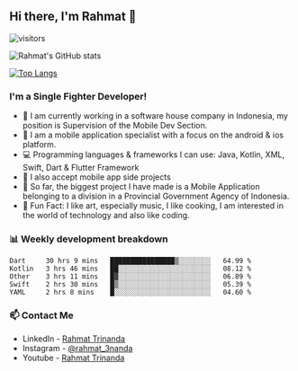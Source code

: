 ## Hi there, I'm Rahmat 👋
![visitors](https://visitor-badge.glitch.me/badge?page_id=https://github.com/rahmat3nanda/)

![Rahmat's GitHub stats](https://github-readme-stats.vercel.app/api?username=rahmat3nanda&count_private=true&show_icons=true&theme=radical)

[![Top Langs](https://github-readme-stats.vercel.app/api/top-langs/?username=rahmat3nanda&show_icons=true&theme=radical&layout=compact)](https://github.com/rahmat3nanda/github-readme-stats)

### I'm a Single Fighter Developer!
- :office: I am currently working in a software house company in Indonesia, my position is Supervision of the Mobile Dev Section.
- :iphone: I am a mobile application specialist with a focus on the android & ios platform.
- :computer: Programming languages & frameworks I can use: Java, Kotlin, XML, Swift, Dart & Flutter Framework
- :handshake: I also accept mobile app side projects
- :police_car: So far, the biggest project I have made is a Mobile Application belonging to a division in a Provincial Government Agency of Indonesia.
- :notebook: Fun Fact: I like art, especially music, I like cooking, I am interested in the world of technology and also like coding.

### 📊 Weekly development breakdown

<!--START_SECTION:waka-->
```text
Dart     30 hrs 9 mins   ████████████████▒░░░░░░░░   64.99 % 
Kotlin   3 hrs 46 mins   ██░░░░░░░░░░░░░░░░░░░░░░░   08.12 % 
Other    3 hrs 11 mins   █▓░░░░░░░░░░░░░░░░░░░░░░░   06.89 % 
Swift    2 hrs 30 mins   █▒░░░░░░░░░░░░░░░░░░░░░░░   05.39 % 
YAML     2 hrs 8 mins    █░░░░░░░░░░░░░░░░░░░░░░░░   04.60 % 
```
<!--END_SECTION:waka-->

### 📫 Contact Me
- LinkedIn - [Rahmat Trinanda](https://www.linkedin.com/in/rahmat-trinanda/)
- Instagram - [@rahmat_3nanda](https://www.instagram.com/rahmat_3nanda/)
- Youtube - [Rahmat Trinanda](https://www.youtube.com/channel/UCmhq5_o2cDpYsTtBl24XEAw)
